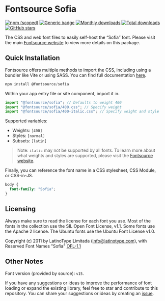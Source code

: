 # Fontsource Sofia

[![npm (scoped)](https://img.shields.io/npm/v/@fontsource/sofia?color=brightgreen)](https://www.npmjs.com/package/@fontsource/sofia) [![Generic badge](https://img.shields.io/badge/fontsource-passing-brightgreen)](https://github.com/fontsource/fontsource) [![Monthly downloads](https://badgen.net/npm/dm/@fontsource/sofia)](https://github.com/fontsource/fontsource) [![Total downloads](https://badgen.net/npm/dt/@fontsource/sofia)](https://github.com/fontsource/fontsource) [![GitHub stars](https://img.shields.io/github/stars/fontsource/fontsource.svg?style=social&label=Star)](https://github.com/fontsource/fontsource/stargazers)

The CSS and web font files to easily self-host the “Sofia” font. Please visit the main [Fontsource website](https://fontsource.org/fonts/sofia) to view more details on this package.

## Quick Installation

Fontsource offers multiple methods to import the CSS, including using a bundler like Vite or using SASS. You can find full documentation [here](https://fontsource.org/docs/getting-started/introduction).

```javascript
npm install @fontsource/sofia
```

Within your app entry file or site component, import it in.

```javascript
import "@fontsource/sofia"; // Defaults to weight 400
import "@fontsource/sofia/400.css"; // Specify weight
import "@fontsource/sofia/400-italic.css"; // Specify weight and style
```

Supported variables:
- Weights: `[400]`
- Styles: `[normal]`
- Subsets: `[latin]`

> Note: `italic` may not be supported by all fonts. To learn more about what weights and styles are supported, please visit the [Fontsource website](https://fontsource.org/fonts/sofia).

Finally, you can reference the font name in a CSS stylesheet, CSS Module, or CSS-in-JS.

```css
body {
  font-family: "Sofia";
}
```

## Licensing
Always make sure to read the license for each font you use. Most of the fonts in the collection use the SIL Open Font License, v1.1. Some fonts use the Apache 2 license. The Ubuntu fonts use the Ubuntu Font License v1.0.

Copyright (c) 2011 by LatinoType Limitada (info@latinotype.com), with Reserved Font Names "Sofia"
[OFL-1.1](https://openfontlicense.org)

## Other Notes
Font version (provided by source): `v15`.

If you have any suggestions or ideas to improve the performance of font loading or expand the existing library, feel free to star and contribute to this repository. You can share your suggestions or ideas by creating an [issue](https://github.com/fontsource/fontsource/issues).